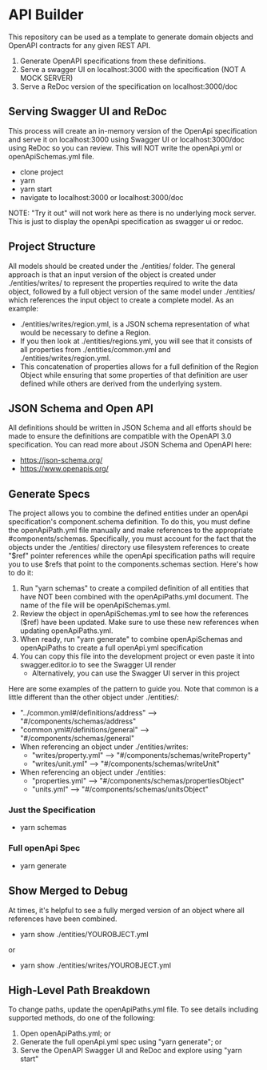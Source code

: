 # API Builder
This repository can be used as a template to generate domain objects and OpenAPI contracts for any given REST API.

1. Generate OpenAPI specifications from these definitions.
2. Serve a swagger UI on localhost:3000 with the specification (NOT A MOCK SERVER)
3. Serve a ReDoc version of the specification on localhost:3000/doc

## Serving Swagger UI and ReDoc

This process will create an in-memory version of the OpenApi specification and serve it on localhost:3000 using Swagger UI or localhost:3000/doc using ReDoc so you can review. This will NOT write the openApi.yml or openApiSchemas.yml file.

* clone project
* yarn
* yarn start
* navigate to localhost:3000 or localhost:3000/doc

NOTE: "Try it out" will not work here as there is no underlying mock server. This is just to display the openApi specification as swagger ui or redoc.

## Project Structure

All models should be created under the ./entities/ folder. The general approach is that an input version of the object is created under ./entities/writes/ to represent the properties required to write the data object, followed by a full object version of the same model under ./entities/ which references the input object to create a complete model.
As an example:
* ./entities/writes/region.yml, is a JSON schema representation of what would be necessary to define a Region.
* If you then look at ./entities/regions.yml, you will see that it consists of all properties from ./entities/common.yml and ./entities/writes/region.yml.
* This concatenation of properties allows for a full definition of the Region Object while ensuring that some properties of that definition are user defined while others are derived from the underlying system.

## JSON Schema and Open API

All definitions should be written in JSON Schema and all efforts should be made to ensure the definitions are compatible with the OpenAPI 3.0 specification. You can read more about JSON Schema and OpenAPI here:

* https://json-schema.org/
* https://www.openapis.org/

## Generate Specs

The project allows you to combine the defined entities under an openApi specification's component.schema definition. To do this, you must define the openApiPath.yml file manually and make references to the appropriate #components/schemas. Specifically, you must account for the fact that the objects under the ./entities/ directory use filesystem references to create "$ref" pointer references while the openApi specification paths will require you to use $refs that point to the components.schemas section.
Here's how to do it:

1. Run "yarn schemas" to create a compiled definition of all entities that have NOT been combined with the openApiPaths.yml document. The name of the file will be openApiSchemas.yml.
2. Review the object in openApiSchemas.yml to see how the references ($ref) have been updated. Make sure to use these new references when updating openApiPaths.yml.
3. When ready, run "yarn generate" to combine openApiSchemas and openApiPaths to create a full openApi.yml specification
4. You can copy this file into the development project or even paste it into swagger.editor.io to see the Swagger UI render
    * Alternatively, you can use the Swagger UI server in this project

Here are some examples of the pattern to guide you. Note that common is a little different than the other object under ./entities/:

* "../common.yml#/definitions/address" --> "#/components/schemas/address"
* "common.yml#/definitions/general" --> "#/components/schemas/general"
* When referencing an object under ./entities/writes:
    * "writes/property.yml" --> "#/components/schemas/writeProperty"
    * "writes/unit.yml" --> "#/components/schemas/writeUnit"
* When referencing an object under ./entities:
    * "properties.yml" --> "#/components/schemas/propertiesObject"
    * "units.yml" --> "#/components/schemas/unitsObject"

### Just the Specification

* yarn schemas

### Full openApi Spec

* yarn generate

## Show Merged to Debug

At times, it's helpful to see a fully merged version of an object where all references have been combined.

* yarn show ./entities/YOUROBJECT.yml

or

* yarn show ./entities/writes/YOUROBJECT.yml

## High-Level Path Breakdown
To change paths, update the openApiPaths.yml file.
To see details including supported methods, do one of the following:

1. Open openApiPaths.yml; or
2. Generate the full openApi.yml spec using "yarn generate"; or
3. Serve the OpenAPI Swagger UI and ReDoc and explore using "yarn start"